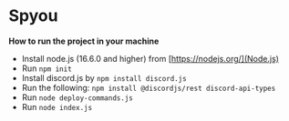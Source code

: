 # Spyou

**How to run the project in your machine**

- Install node.js (16.6.0 and higher) from [https://nodejs.org/](Node.js)
- Run ```npm init```
- Install discord.js by ```npm install discord.js```
- Run the following: ```npm install @discordjs/rest discord-api-types```
- Run ```node deploy-commands.js``` 
- Run ```node index.js```

